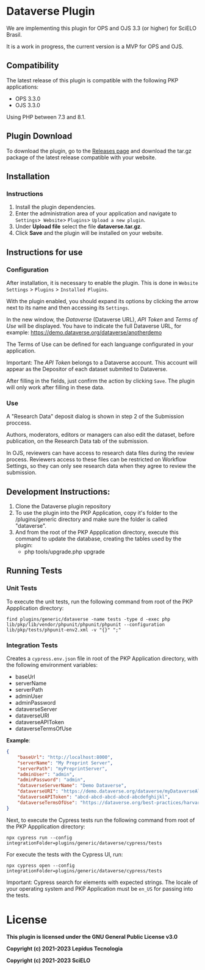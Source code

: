 # Dataverse Plugin

We are implementing this plugin for OPS and OJS 3.3 (or higher) for SciELO Brasil.

It is a work in progress, the current version is a MVP for OPS and OJS.

## Compatibility

The latest release of this plugin is compatible with the following PKP applications:

* OPS 3.3.0
* OJS 3.3.0

Using PHP between 7.3 and 8.1.

## Plugin Download

To download the plugin, go to the [Releases page](https://github.com/lepidus/dataversePlugin/releases) and download the tar.gz package of the latest release compatible with your website.

## Installation

### Instructions

1. Install the plugin dependencies.
2. Enter the administration area of ​​your application and navigate to `Settings`>` Website`> `Plugins`> `Upload a new plugin`.
3. Under __Upload file__ select the file __dataverse.tar.gz__.
4. Click __Save__ and the plugin will be installed on your website.

## Instructions for use

### Configuration
After installation, it is necessary to enable the plugin. This is done in `Website Settings` > `Plugins` > `Installed Plugins`.

With the plugin enabled, you should expand its options by clicking the arrow next to its name and then accessing its `Settings`.

In the new window, the  _Dataverse_ (Dataverse URL), _API Token_ and _Terms of Use_ will be displayed. You have to indicate the full Dataverse URL, for example: https://demo.dataverse.org/dataverse/anotherdemo

The Terms of Use can be defined for each languange configurated in your application.

Important: The _API Token_ belongs to a Dataverse account. This account will appear as the Depositor of each dataset submited to Dataverse.

After filling in the fields, just confirm the action by clicking `Save`. The plugin will only work after filling in these data.

### Use

A "Research Data" deposit dialog is shown in step 2 of the Submission proccess.

Authors, moderators, editors or managers can also edit the dataset, before publication, on the Research Data tab of the submission.

In OJS, reviewers can have access to research data files during the review process. Reviewers access to these files can be restricted on Workflow Settings, so they can only see research data when they agree to review the submission.

## Development Instructions:

1. Clone the Dataverse plugin repository
2. To use the plugin into the PKP Application, copy it's folder to the /plugins/generic directory and make sure the folder is called "dataverse".
3. And from the root of the PKP Appplication directory, execute this command to update the database, creating the tables used by the plugin:
    * php tools/upgrade.php upgrade

## Running Tests

### Unit Tests

To execute the unit tests, run the following command from root of the PKP Appplication directory:
```
find plugins/generic/dataverse -name tests -type d -exec php lib/pkp/lib/vendor/phpunit/phpunit/phpunit --configuration lib/pkp/tests/phpunit-env2.xml -v "{}" ";"
```

### Integration Tests

Creates a `cypress.env.json` file in root of the PKP Application directory, with the following environment variables:
- baseUrl
- serverName
- serverPath
- adminUser
- adminPassword
- dataverseServer
- dataverseURI
- dataverseAPIToken
- dataverseTermsOfUse

**Example**:

```json
{
    "baseUrl": "http://localhost:8000",
    "serverName": "My Preprint Server",
    "serverPath": "myPreprintServer",
    "adminUser": "admin",
    "adminPassword": "admin",
    "dataverseServerName": "Demo Dataverse",
    "dataverseURI": "https://demo.dataverse.org/dataverse/myDataverseAlias",
    "dataverseAPIToken": "abcd-abcd-abcd-abcd-abcdefghijkl",
    "dataverseTermsOfUse": "https://dataverse.org/best-practices/harvard-dataverse-general-terms-use"
}
```

Next, to execute the Cypress tests run the following command from root of the PKP Appplication directory:
```
npx cypress run --config integrationFolder=plugins/generic/dataverse/cypress/tests
```

For execute the tests with the Cypress UI, run:
```
npx cypress open --config integrationFolder=plugins/generic/dataverse/cypress/tests
```
Important: Cypress search for elements with expected strings. The locale of your operating system and PKP Application must be `en_US` for passing into the tests.

# License

__This plugin is licensed under the GNU General Public License v3.0__

__Copyright (c) 2021-2023 Lepidus Tecnologia__

__Copyright (c) 2021-2023 SciELO__
